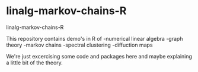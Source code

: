 # linalg-markov-chains-R
linalg-markov-chains-R

This repository contains demo's in R of 
-numerical linear algebra
-graph theory
-markov chains
-spectral clustering
-diffuction maps

We're just excercising some code and packages here and maybe explaining a little bit of the theory. 

